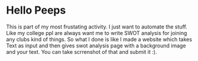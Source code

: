 # Hello Peeps
This is part of my most frustating activity. I just want to automate the stuff. Like my college ppl are always want me to write SWOT analysis for joining any clubs kind of things. So what I done is like I made a website which takes Text as input and then gives swot analysis page with a background image and your text. You can take scrrenshot of that and submit it :).
